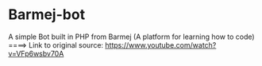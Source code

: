 # Barmej-bot

A simple Bot built in PHP from Barmej (A platform for learning how to code)
====> Link to original source: https://www.youtube.com/watch?v=VFp6wsbv70A
